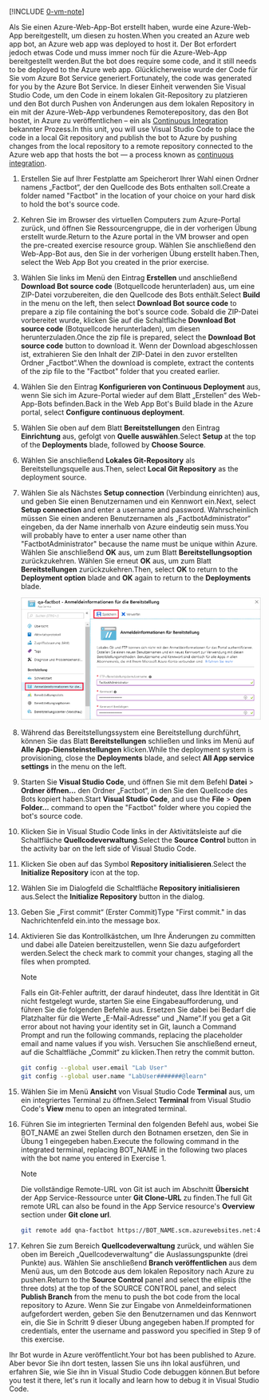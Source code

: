 [!INCLUDE [0-vm-note](0-vm-note.md)]

<span data-ttu-id="5ed98-101">Als Sie einen Azure-Web-App-Bot erstellt haben, wurde eine Azure-Web-App bereitgestellt, um diesen zu hosten.</span><span class="sxs-lookup"><span data-stu-id="5ed98-101">When you created an Azure web app bot, an Azure web app was deployed to host it.</span></span> <span data-ttu-id="5ed98-102">Der Bot erfordert jedoch etwas Code und muss immer noch für die Azure-Web-App bereitgestellt werden.</span><span class="sxs-lookup"><span data-stu-id="5ed98-102">But the bot does require some code, and it still needs to be deployed to the Azure web app.</span></span> <span data-ttu-id="5ed98-103">Glücklicherweise wurde der Code für Sie vom Azure Bot Service generiert.</span><span class="sxs-lookup"><span data-stu-id="5ed98-103">Fortunately, the code was generated for you by the Azure Bot Service.</span></span> <span data-ttu-id="5ed98-104">In dieser Einheit verwenden Sie Visual Studio Code, um den Code in einem lokalen Git-Repository zu platzieren und den Bot durch Pushen von Änderungen aus dem lokalen Repository in ein mit der Azure-Web-App verbundenes Remoterepository, das den Bot hostet, in Azure zu veröffentlichen – ein als [Continuous Integration](https://wikipedia.org/wiki/Continuous_integration) bekannter Prozess.</span><span class="sxs-lookup"><span data-stu-id="5ed98-104">In this unit, you will use Visual Studio Code to place the code in a local Git repository and publish the bot to Azure by pushing changes from the local repository to a remote repository connected to the Azure web app that hosts the bot — a process known as [continuous integration](https://wikipedia.org/wiki/Continuous_integration).</span></span>

1. <span data-ttu-id="5ed98-105">Erstellen Sie auf Ihrer Festplatte am Speicherort Ihrer Wahl einen Ordner namens „Factbot“, der den Quellcode des Bots enthalten soll.</span><span class="sxs-lookup"><span data-stu-id="5ed98-105">Create a folder named "Factbot" in the location of your choice on your hard disk to hold the bot's source code.</span></span>

1. <span data-ttu-id="5ed98-106">Kehren Sie im Browser des virtuellen Computers zum Azure-Portal zurück, und öffnen Sie Ressourcengruppe, die in der vorherigen Übung erstellt wurde.</span><span class="sxs-lookup"><span data-stu-id="5ed98-106">Return to the Azure portal in the VM browser and open the pre-created exercise resource group.</span></span> <span data-ttu-id="5ed98-107">Wählen Sie anschließend den Web-App-Bot aus, den Sie in der vorherigen Übung erstellt haben.</span><span class="sxs-lookup"><span data-stu-id="5ed98-107">Then, select the Web App Bot you created in the prior exercise.</span></span>

1. <span data-ttu-id="5ed98-108">Wählen Sie links im Menü den Eintrag **Erstellen** und anschließend **Download Bot source code** (Botquellcode herunterladen) aus, um eine ZIP-Datei vorzubereiten, die den Quellcode des Bots enthält.</span><span class="sxs-lookup"><span data-stu-id="5ed98-108">Select **Build** in the menu on the left, then select **Download Bot source code** to prepare a zip file containing the bot's source code.</span></span> <span data-ttu-id="5ed98-109">Sobald die ZIP-Datei vorbereitet wurde, klicken Sie auf die Schaltfläche **Download Bot source code** (Botquellcode herunterladen), um diesen herunterzuladen.</span><span class="sxs-lookup"><span data-stu-id="5ed98-109">Once the zip file is prepared, select the **Download Bot source code** button to download it.</span></span> <span data-ttu-id="5ed98-110">Wenn der Download abgeschlossen ist, extrahieren Sie den Inhalt der ZIP-Datei in den zuvor erstellten Ordner „Factbot“.</span><span class="sxs-lookup"><span data-stu-id="5ed98-110">When the download is complete, extract the contents of the zip file to the "Factbot" folder that you created earlier.</span></span>

1. <span data-ttu-id="5ed98-111">Wählen Sie den Eintrag **Konfigurieren von Continuous Deployment** aus, wenn Sie sich im Azure-Portal wieder auf dem Blatt „Erstellen“ des Web-App-Bots befinden.</span><span class="sxs-lookup"><span data-stu-id="5ed98-111">Back in the Web App Bot's Build blade in the Azure portal, select **Configure continuous deployment**.</span></span>

1. <span data-ttu-id="5ed98-112">Wählen Sie oben auf dem Blatt **Bereitstellungen** den Eintrag **Einrichtung** aus, gefolgt von **Quelle auswählen**.</span><span class="sxs-lookup"><span data-stu-id="5ed98-112">Select **Setup** at the top of the **Deployments** blade, followed by **Choose Source**.</span></span>

1. <span data-ttu-id="5ed98-113">Wählen Sie anschließend **Lokales Git-Repository** als Bereitstellungsquelle aus.</span><span class="sxs-lookup"><span data-stu-id="5ed98-113">Then, select **Local Git Repository** as the deployment source.</span></span>

1. <span data-ttu-id="5ed98-114">Wählen Sie als Nächstes **Setup connection** (Verbindung einrichten) aus, und geben Sie einen Benutzernamen und ein Kennwort ein.</span><span class="sxs-lookup"><span data-stu-id="5ed98-114">Next, select **Setup connection** and enter a username and password.</span></span> <span data-ttu-id="5ed98-115">Wahrscheinlich müssen Sie einen anderen Benutzernamen als „FactbotAdministrator“ eingeben, da der Name innerhalb von Azure eindeutig sein muss.</span><span class="sxs-lookup"><span data-stu-id="5ed98-115">You will probably have to enter a user name other than "FactbotAdministrator" because the name must be unique within Azure.</span></span> <span data-ttu-id="5ed98-116">Wählen Sie anschließend **OK** aus, um zum Blatt **Bereitstellungsoption** zurückzukehren. Wählen Sie erneut **OK** aus, um zum Blatt **Bereitstellungen** zurückzukehren.</span><span class="sxs-lookup"><span data-stu-id="5ed98-116">Then, select **OK** to return to the **Deployment option** blade and **OK** again to return to the **Deployments** blade.</span></span>

    ![Screenshot: Azure-Portal mit dem neuen Bot-App Service-Blatt mit der Anzeige „Anmeldeinformationen für die Bereitstellung“, in der das Menüelement „Anmeldeinformationen für die Bereitstellung“ und die Schaltfläche „Speichern“ hervorgehoben sind.](../media/4-portal-enter-ci-creds.png)

1. <span data-ttu-id="5ed98-118">Während das Bereitstellungssystem eine Bereitstellung durchführt, können Sie das Blatt **Bereitstellungen** schließen und links im Menü auf **Alle App-Diensteinstellungen** klicken.</span><span class="sxs-lookup"><span data-stu-id="5ed98-118">While the deployment system is provisioning, close the **Deployments** blade, and select **All App service settings** in the menu on the left.</span></span>

1. <span data-ttu-id="5ed98-119">Starten Sie **Visual Studio Code**, und öffnen Sie mit dem Befehl **Datei** > **Ordner öffnen...** den Ordner „Factbot“, in den Sie den Quellcode des Bots kopiert haben.</span><span class="sxs-lookup"><span data-stu-id="5ed98-119">Start **Visual Studio Code**, and use the **File** > **Open Folder...** command to open the "Factbot" folder where you copied the bot's source code.</span></span>

1. <span data-ttu-id="5ed98-120">Klicken Sie in Visual Studio Code links in der Aktivitätsleiste auf die Schaltfläche **Quellcodeverwaltung**.</span><span class="sxs-lookup"><span data-stu-id="5ed98-120">Select the **Source Control** button in the activity bar on the left side of Visual Studio Code.</span></span>

1. <span data-ttu-id="5ed98-121">Klicken Sie oben auf das Symbol **Repository initialisieren**.</span><span class="sxs-lookup"><span data-stu-id="5ed98-121">Select the **Initialize Repository** icon at the top.</span></span>

1. <span data-ttu-id="5ed98-122">Wählen Sie im Dialogfeld die Schaltfläche **Repository initialisieren** aus.</span><span class="sxs-lookup"><span data-stu-id="5ed98-122">Select the **Initialize Repository** button in the dialog.</span></span>

1. <span data-ttu-id="5ed98-123">Geben Sie „First commit“ (Erster Commit)</span><span class="sxs-lookup"><span data-stu-id="5ed98-123">Type "First commit."</span></span> <span data-ttu-id="5ed98-124">in das Nachrichtenfeld ein.</span><span class="sxs-lookup"><span data-stu-id="5ed98-124">into the message box.</span></span>

1. <span data-ttu-id="5ed98-125">Aktivieren Sie das Kontrollkästchen, um Ihre Änderungen zu committen und dabei alle Dateien bereitzustellen, wenn Sie dazu aufgefordert werden.</span><span class="sxs-lookup"><span data-stu-id="5ed98-125">Select the check mark to commit your changes, staging all the files when prompted.</span></span>

    > [!NOTE]
    > <span data-ttu-id="5ed98-126">Falls ein Git-Fehler auftritt, der darauf hindeutet, dass Ihre Identität in Git nicht festgelegt wurde, starten Sie eine Eingabeaufforderung, und führen Sie die folgenden Befehle aus. Ersetzen Sie dabei bei Bedarf die Platzhalter für die Werte „E-Mail-Adresse“ und „Name“.</span><span class="sxs-lookup"><span data-stu-id="5ed98-126">If you get a Git error about not having your identity set in Git, launch a Command Prompt and run the following commands, replacing the placeholder email and name values if you wish.</span></span> <span data-ttu-id="5ed98-127">Versuchen Sie anschließend erneut, auf die Schaltfläche „Commit“ zu klicken.</span><span class="sxs-lookup"><span data-stu-id="5ed98-127">Then retry the commit button.</span></span>
    >
    > ```bash
    > git config --global user.email "Lab User"
    > git config --global user.name "LabUser#######@learn"
    > ```

1. <span data-ttu-id="5ed98-128">Wählen Sie im Menü **Ansicht** von Visual Studio Code **Terminal** aus, um ein integriertes Terminal zu öffnen.</span><span class="sxs-lookup"><span data-stu-id="5ed98-128">Select **Terminal** from Visual Studio Code's **View** menu to open an integrated terminal.</span></span>

1. <span data-ttu-id="5ed98-129">Führen Sie im integrierten Terminal den folgenden Befehl aus, wobei Sie BOT_NAME an zwei Stellen durch den Botnamen ersetzen, den Sie in Übung 1 eingegeben haben.</span><span class="sxs-lookup"><span data-stu-id="5ed98-129">Execute the following command in the integrated terminal, replacing BOT_NAME in the following two places with the bot name you entered in Exercise 1.</span></span>

    > [!NOTE]
    > <span data-ttu-id="5ed98-130">Die vollständige Remote-URL von Git ist auch im Abschnitt **Übersicht** der App Service-Ressource unter **Git Clone-URL** zu finden.</span><span class="sxs-lookup"><span data-stu-id="5ed98-130">The full Git remote URL can also be found in the App Service resource's **Overview** section under **Git clone url**.</span></span>

    ```bash
    git remote add qna-factbot https://BOT_NAME.scm.azurewebsites.net:443/BOT_NAME.git
    ```

1. <span data-ttu-id="5ed98-131">Kehren Sie zum Bereich **Quellcodeverwaltung** zurück, und wählen Sie oben im Bereich „Quellcodeverwaltung“ die Auslassungspunkte (drei Punkte) aus. Wählen Sie anschließend **Branch veröffentlichen** aus dem Menü aus, um den Botcode aus dem lokalen Repository nach Azure zu pushen.</span><span class="sxs-lookup"><span data-stu-id="5ed98-131">Return to the **Source Control** panel and select the ellipsis (the three dots) at the top of the SOURCE CONTROL panel, and select **Publish Branch** from the menu to push the bot code from the local repository to Azure.</span></span> <span data-ttu-id="5ed98-132">Wenn Sie zur Eingabe von Anmeldeinformationen aufgefordert werden, geben Sie den Benutzernamen und das Kennwort ein, die Sie in Schritt 9 dieser Übung angegeben haben.</span><span class="sxs-lookup"><span data-stu-id="5ed98-132">If prompted for credentials, enter the username and password you specified in Step 9 of this exercise.</span></span>

<span data-ttu-id="5ed98-133">Ihr Bot wurde in Azure veröffentlicht.</span><span class="sxs-lookup"><span data-stu-id="5ed98-133">Your bot has been published to Azure.</span></span> <span data-ttu-id="5ed98-134">Aber bevor Sie ihn dort testen, lassen Sie uns ihn lokal ausführen, und erfahren Sie, wie Sie ihn in Visual Studio Code debuggen können.</span><span class="sxs-lookup"><span data-stu-id="5ed98-134">But before you test it there, let's run it locally and learn how to debug it in Visual Studio Code.</span></span>
